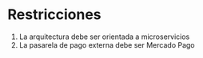 Restricciones 
===
1. La arquitectura debe ser orientada a microservicios
2. La pasarela de pago externa debe ser Mercado Pago
